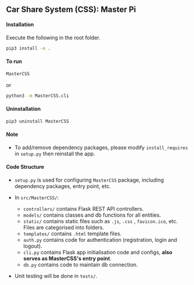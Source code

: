 ## Car Share System (CSS): Master Pi

#### Installation

Execute the following in the root folder.

```bash
pip3 install -e .
```

#### To run

```bash
MasterCSS
```

or

```bash
python3 -m MasterCSS.cli
```

#### Uninstallation

```bash
pip3 uninstall MasterCSS
```



#### Note

- To add/remove dependency packages, please modify `install_requires` in `setup.py` then reinstall the app.



#### Code Structure

- `setup.py` is used for configuring `MasterCSS` package, including dependency packages, entry point, etc.
- In `src/MasterCSS/`:
  -  `controllers/` contains Flask REST API controllers.
  -  `models/` contains classes and db functions for all entities.
  - `static/` contains static files such as `.js`, `.css` , `favicon.ico`, etc. Files are categorised into folders.
  - `templates/` contains `.html` template files.
  - `auth.py` contains code for authentication (registration, login and logout).
  - `cli.py` contains Flask app initialisation code and configs, **also serves as MasterCSS's entry point**.
  - `db.py` contains code to maintain db connection.

- Unit testing will be done in `tests/`.


